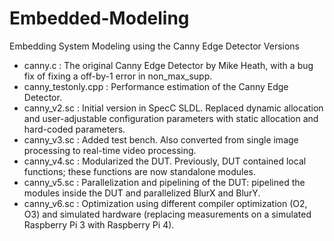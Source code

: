 # Embedded-Modeling
Embedding System Modeling using the Canny Edge Detector
Versions
- canny.c : The original Canny Edge Detector by Mike Heath, with a bug fix of fixing a off-by-1 error in non_max_supp.
- canny_testonly.cpp : Performance estimation of the Canny Edge Detector.
- canny_v2.sc : Initial version in SpecC SLDL. Replaced dynamic allocation and user-adjustable configuration parameters with static allocation and hard-coded parameters.
- canny_v3.sc : Added test bench. Also converted from single image processing to real-time video processing.
- canny_v4.sc : Modularized the DUT. Previously, DUT contained local functions; these functions are now standalone modules.
- canny_v5.sc : Parallelization and pipelining of the DUT: pipelined the modules inside the DUT and parallelized BlurX and BlurY.
- canny_v6.sc : Optimization using different compiler optimization (O2, O3) and simulated hardware (replacing measurements on a simulated Raspberry Pi 3 with Raspberry Pi 4). 
